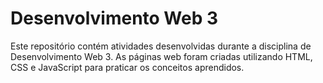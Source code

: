 # Desenvolvimento Web 3

Este repositório contém atividades desenvolvidas durante a disciplina de Desenvolvimento Web 3. As páginas web foram criadas utilizando HTML, CSS e JavaScript para praticar os conceitos aprendidos.
